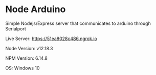 # Node Arduino
Simple Nodejs/Express server that communicates to arduino through Serialport

Live Server: https://51ea8028c486.ngrok.io

Node Version: v12.18.3

NPM Version: 6.14.8

OS: Windows 10
